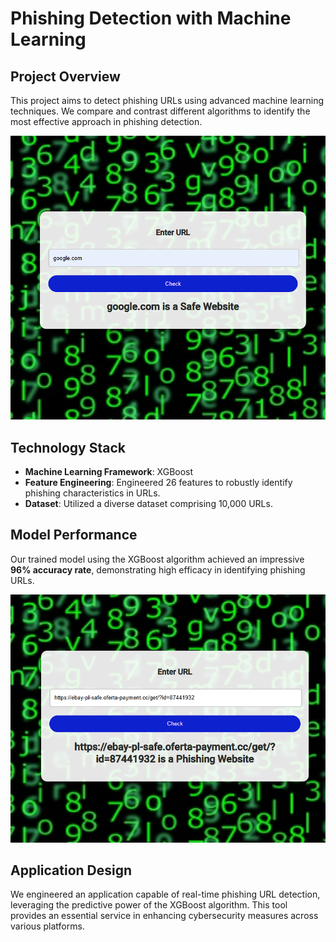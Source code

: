 # Phishing Detection with Machine Learning

## Project Overview

This project aims to detect phishing URLs using advanced machine learning techniques. We compare and contrast different algorithms to identify the most effective approach in phishing detection.

![Example pic 1](/example/img/pic1.png)

## Technology Stack

- **Machine Learning Framework**: XGBoost
- **Feature Engineering**: Engineered 26 features to robustly identify phishing characteristics in URLs.
- **Dataset**: Utilized a diverse dataset comprising 10,000 URLs.

## Model Performance

Our trained model using the XGBoost algorithm achieved an impressive **96% accuracy rate**, demonstrating high efficacy in identifying phishing URLs.

![Example pic 2](/example/img/pic2.png)

## Application Design

We engineered an application capable of real-time phishing URL detection, leveraging the predictive power of the XGBoost algorithm. This tool provides an essential service in enhancing cybersecurity measures across various platforms.
